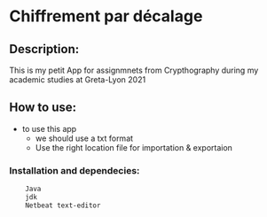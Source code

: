 # Chiffrement par décalage

## Description: 

This is my petit App for assignmnets from Crypthography 
during my academic studies at Greta-Lyon 2021

## How to use:
- to use this app
    * we should use a txt format
    * Use the right location file for importation & exportaion 
### Installation and dependecies: 

```bash
    Java 
    jdk
    Netbeat text-editor
```
